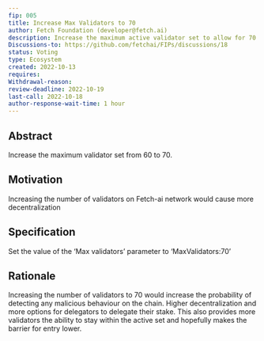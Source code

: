 ```yaml
---
fip: 005
title: Increase Max Validators to 70
author: Fetch Foundation (developer@fetch.ai)
description: Increase the maximum active validator set to allow for 70 validators
Discussions-to: https://github.com/fetchai/FIPs/discussions/18
status: Voting
type: Ecosystem
created: 2022-10-13
requires:
Withdrawal-reason:
review-deadline: 2022-10-19
last-call: 2022-10-18
author-response-wait-time: 1 hour
---
```

## Abstract

Increase the maximum validator set from 60 to 70.

## Motivation
Increasing the number of validators on Fetch-ai network would cause more decentralization

## Specification

Set the value of the ‘Max validators’ parameter to ‘MaxValidators:70’

## Rationale
Increasing the number of validators to 70 would increase the probability of detecting any malicious behaviour on the chain. Higher decentralization and more options for delegators to delegate their stake. This also provides more validators the ability to stay within the active set and hopefully makes the barrier for entry lower.

